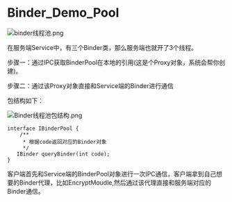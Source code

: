 # Binder_Demo_Pool

![binder线程池.png](https://upload-images.jianshu.io/upload_images/7769455-a390223bf4b138f7.png?imageMogr2/auto-orient/strip%7CimageView2/2/w/1240)

在服务端Service中，有三个Binder类，那么服务端也就开了3个线程。

步骤一：通过IPC获取BinderPool在本地的引用(这是个Proxy对象，系统会帮你创建)。

步骤二：通过该Proxy对象直接和Service端的Binder进行通信

包结构如下：

![Binder线程池包结构.png](https://upload-images.jianshu.io/upload_images/7769455-306b61b2ec6d6f9e.png?imageMogr2/auto-orient/strip%7CimageView2/2/w/1240)

    interface IBinderPool {
        /**
         * 根据code返回对应的Binder对象
         */
       IBinder queryBinder(int code); 
    }

客户端首先和Service端的BinderPool对象进行一次IPC通信，客户端拿到自己想要的Binder代理，比如EncryptMoudle,然后通过该代理直接和服务端对应的Binder通信。
